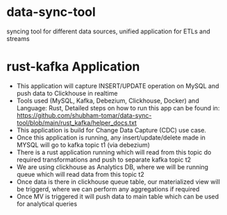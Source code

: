 # data-sync-tool
syncing tool for different data sources, unified application for ETLs and streams

# rust-kafka Application
- This application will capture INSERT/UPDATE operation on MySQL and push data to Clickhouse in realtime
- Tools used (MySQL, Kafka, Debezium, Clickhouse, Docker) and Language: Rust, Detailed steps on
  how to run this app can be found in: https://github.com/shubham-tomar/data-sync-tool/blob/main/rust_kafka/helper_docs.txt
- This application is build for Change Data Capture (CDC) use case.
- Once this application is running, any insert/update/delete made in MYSQL will go to kafka topic t1 (via debezium) 
- There is a rust application running which will read from this topic do required transformations and push to separate kafka topic t2
- We are using clickhouse as Analytics DB, where we will be running queue which will read data from this topic t2
- Once data is there in clickhouse queue table, our materialized view will be triggerd, where we can perform any aggregations if required 
- Once MV is triggered it will push data to main table which can be used for analytical queries
